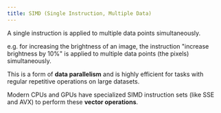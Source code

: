 ```yaml
---
title: SIMD (Single Instruction, Multiple Data)
---
```


A single instruction is applied to multiple data points simultaneously.

e.g. for increasing the brightness of an image, the instruction "increase brightness by 10%" is applied to multiple data points (the pixels) simultaneously.

This is a form of **data parallelism** and is highly efficient for tasks with regular repetitive operations on large datasets.

Modern CPUs and GPUs have specialized SIMD instruction sets (like SSE and AVX) to perform these **vector operations**.